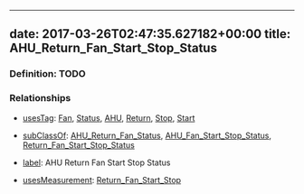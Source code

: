 
---
date: 2017-03-26T02:47:35.627182+00:00
title: AHU_Return_Fan_Start_Stop_Status
---
### Definition: TODO

### Relationships

* [usesTag](https://brickschema.org/schema/1.0/BrickFrame#usesTag): [Fan](https://brickschema.org/schema/1.0/BrickTag#Fan), [Status](https://brickschema.org/schema/1.0/BrickTag#Status), [AHU](https://brickschema.org/schema/1.0/BrickTag#AHU), [Return](https://brickschema.org/schema/1.0/BrickTag#Return), [Stop](https://brickschema.org/schema/1.0/BrickTag#Stop), [Start](https://brickschema.org/schema/1.0/BrickTag#Start)

* [subClassOf](http://www.w3.org/2000/01/rdf-schema#subClassOf): [AHU_Return_Fan_Status](https://brickschema.org/schema/1.0/Brick#AHU_Return_Fan_Status), [AHU_Fan_Start_Stop_Status](https://brickschema.org/schema/1.0/Brick#AHU_Fan_Start_Stop_Status), [Return_Fan_Start_Stop_Status](https://brickschema.org/schema/1.0/Brick#Return_Fan_Start_Stop_Status)

* [label](http://www.w3.org/2000/01/rdf-schema#label): AHU Return Fan Start Stop Status

* [usesMeasurement](https://brickschema.org/schema/1.0/BrickFrame#usesMeasurement): [Return_Fan_Start_Stop](https://brickschema.org/schema/1.0/Brick#Return_Fan_Start_Stop)
